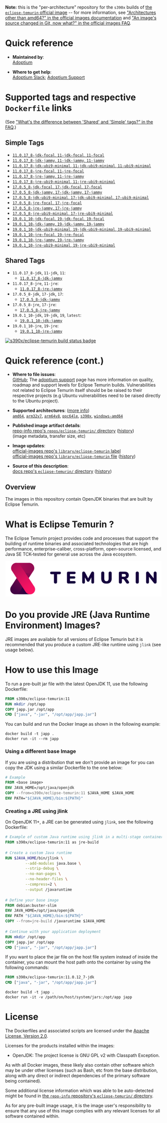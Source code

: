 <!--

********************************************************************************

WARNING:

    DO NOT EDIT "eclipse-temurin/README.md"

    IT IS AUTO-GENERATED

    (from the other files in "eclipse-temurin/" combined with a set of templates)

********************************************************************************

-->

**Note:** this is the "per-architecture" repository for the `s390x` builds of [the `eclipse-temurin` official image](https://hub.docker.com/_/eclipse-temurin) -- for more information, see ["Architectures other than amd64?" in the official images documentation](https://github.com/docker-library/official-images#architectures-other-than-amd64) and ["An image's source changed in Git, now what?" in the official images FAQ](https://github.com/docker-library/faq#an-images-source-changed-in-git-now-what).

# Quick reference

-	**Maintained by**:  
	[Adoptium](https://github.com/adoptium/containers)

-	**Where to get help**:  
	[Adoptium Slack](https://adoptium.net/slack); [Adoptium Support](https://github.com/adoptium/adoptium-support/issues/new/choose)

# Supported tags and respective `Dockerfile` links

(See ["What's the difference between 'Shared' and 'Simple' tags?" in the FAQ](https://github.com/docker-library/faq#whats-the-difference-between-shared-and-simple-tags).)

## Simple Tags

-	[`11.0.17_8-jdk-focal`, `11-jdk-focal`, `11-focal`](https://github.com/adoptium/containers/blob/fa65b46d19f4db0e1c8736c3d7b2a8392dd58b1b/11/jdk/ubuntu/focal/Dockerfile.releases.full)
-	[`11.0.17_8-jdk-jammy`, `11-jdk-jammy`, `11-jammy`](https://github.com/adoptium/containers/blob/fa65b46d19f4db0e1c8736c3d7b2a8392dd58b1b/11/jdk/ubuntu/jammy/Dockerfile.releases.full)
-	[`11.0.17_8-jdk-ubi9-minimal`, `11-jdk-ubi9-minimal`, `11-ubi9-minimal`](https://github.com/adoptium/containers/blob/910222e9f290871048016f4e0afd0c203d4a80d5/11/jdk/ubi/ubi9-minimal/Dockerfile.releases.full)
-	[`11.0.17_8-jre-focal`, `11-jre-focal`](https://github.com/adoptium/containers/blob/fa65b46d19f4db0e1c8736c3d7b2a8392dd58b1b/11/jre/ubuntu/focal/Dockerfile.releases.full)
-	[`11.0.17_8-jre-jammy`, `11-jre-jammy`](https://github.com/adoptium/containers/blob/fa65b46d19f4db0e1c8736c3d7b2a8392dd58b1b/11/jre/ubuntu/jammy/Dockerfile.releases.full)
-	[`11.0.17_8-jre-ubi9-minimal`, `11-jre-ubi9-minimal`](https://github.com/adoptium/containers/blob/910222e9f290871048016f4e0afd0c203d4a80d5/11/jre/ubi/ubi9-minimal/Dockerfile.releases.full)
-	[`17.0.5_8-jdk-focal`, `17-jdk-focal`, `17-focal`](https://github.com/adoptium/containers/blob/d3c9617e83eb706aff74c095fd531fe31e359674/17/jdk/ubuntu/focal/Dockerfile.releases.full)
-	[`17.0.5_8-jdk-jammy`, `17-jdk-jammy`, `17-jammy`](https://github.com/adoptium/containers/blob/d3c9617e83eb706aff74c095fd531fe31e359674/17/jdk/ubuntu/jammy/Dockerfile.releases.full)
-	[`17.0.5_8-jdk-ubi9-minimal`, `17-jdk-ubi9-minimal`, `17-ubi9-minimal`](https://github.com/adoptium/containers/blob/910222e9f290871048016f4e0afd0c203d4a80d5/17/jdk/ubi/ubi9-minimal/Dockerfile.releases.full)
-	[`17.0.5_8-jre-focal`, `17-jre-focal`](https://github.com/adoptium/containers/blob/d3c9617e83eb706aff74c095fd531fe31e359674/17/jre/ubuntu/focal/Dockerfile.releases.full)
-	[`17.0.5_8-jre-jammy`, `17-jre-jammy`](https://github.com/adoptium/containers/blob/d3c9617e83eb706aff74c095fd531fe31e359674/17/jre/ubuntu/jammy/Dockerfile.releases.full)
-	[`17.0.5_8-jre-ubi9-minimal`, `17-jre-ubi9-minimal`](https://github.com/adoptium/containers/blob/910222e9f290871048016f4e0afd0c203d4a80d5/17/jre/ubi/ubi9-minimal/Dockerfile.releases.full)
-	[`19.0.1_10-jdk-focal`, `19-jdk-focal`, `19-focal`](https://github.com/adoptium/containers/blob/e37c219c8f2aef0c0028a627b1e372a046138dea/19/jdk/ubuntu/focal/Dockerfile.releases.full)
-	[`19.0.1_10-jdk-jammy`, `19-jdk-jammy`, `19-jammy`](https://github.com/adoptium/containers/blob/e37c219c8f2aef0c0028a627b1e372a046138dea/19/jdk/ubuntu/jammy/Dockerfile.releases.full)
-	[`19.0.1_10-jdk-ubi9-minimal`, `19-jdk-ubi9-minimal`, `19-ubi9-minimal`](https://github.com/adoptium/containers/blob/910222e9f290871048016f4e0afd0c203d4a80d5/19/jdk/ubi/ubi9-minimal/Dockerfile.releases.full)
-	[`19.0.1_10-jre-focal`, `19-jre-focal`](https://github.com/adoptium/containers/blob/e37c219c8f2aef0c0028a627b1e372a046138dea/19/jre/ubuntu/focal/Dockerfile.releases.full)
-	[`19.0.1_10-jre-jammy`, `19-jre-jammy`](https://github.com/adoptium/containers/blob/e37c219c8f2aef0c0028a627b1e372a046138dea/19/jre/ubuntu/jammy/Dockerfile.releases.full)
-	[`19.0.1_10-jre-ubi9-minimal`, `19-jre-ubi9-minimal`](https://github.com/adoptium/containers/blob/910222e9f290871048016f4e0afd0c203d4a80d5/19/jre/ubi/ubi9-minimal/Dockerfile.releases.full)

## Shared Tags

-	`11.0.17_8-jdk`, `11-jdk`, `11`:
	-	[`11.0.17_8-jdk-jammy`](https://github.com/adoptium/containers/blob/fa65b46d19f4db0e1c8736c3d7b2a8392dd58b1b/11/jdk/ubuntu/jammy/Dockerfile.releases.full)
-	`11.0.17_8-jre`, `11-jre`:
	-	[`11.0.17_8-jre-jammy`](https://github.com/adoptium/containers/blob/fa65b46d19f4db0e1c8736c3d7b2a8392dd58b1b/11/jre/ubuntu/jammy/Dockerfile.releases.full)
-	`17.0.5_8-jdk`, `17-jdk`, `17`:
	-	[`17.0.5_8-jdk-jammy`](https://github.com/adoptium/containers/blob/d3c9617e83eb706aff74c095fd531fe31e359674/17/jdk/ubuntu/jammy/Dockerfile.releases.full)
-	`17.0.5_8-jre`, `17-jre`:
	-	[`17.0.5_8-jre-jammy`](https://github.com/adoptium/containers/blob/d3c9617e83eb706aff74c095fd531fe31e359674/17/jre/ubuntu/jammy/Dockerfile.releases.full)
-	`19.0.1_10-jdk`, `19-jdk`, `19`, `latest`:
	-	[`19.0.1_10-jdk-jammy`](https://github.com/adoptium/containers/blob/e37c219c8f2aef0c0028a627b1e372a046138dea/19/jdk/ubuntu/jammy/Dockerfile.releases.full)
-	`19.0.1_10-jre`, `19-jre`:
	-	[`19.0.1_10-jre-jammy`](https://github.com/adoptium/containers/blob/e37c219c8f2aef0c0028a627b1e372a046138dea/19/jre/ubuntu/jammy/Dockerfile.releases.full)

[![s390x/eclipse-temurin build status badge](https://img.shields.io/jenkins/s/https/doi-janky.infosiftr.net/job/multiarch/job/s390x/job/eclipse-temurin.svg?label=s390x/eclipse-temurin%20%20build%20job)](https://doi-janky.infosiftr.net/job/multiarch/job/s390x/job/eclipse-temurin/)

# Quick reference (cont.)

-	**Where to file issues**:  
	[GitHub](https://github.com/adoptium/containers/issues); The [adoptium support](https://adoptium.net/support) page has more information on quality, roadmap and support levels for Eclipse Temurin builds. Vulnerabilities not related to Eclipse Temurin itself should be be raised to their respective projects (e.g Ubuntu vulnerabilities need to be raised directly to the Ubuntu project).

-	**Supported architectures**: ([more info](https://github.com/docker-library/official-images#architectures-other-than-amd64))  
	[`amd64`](https://hub.docker.com/r/amd64/eclipse-temurin/), [`arm32v7`](https://hub.docker.com/r/arm32v7/eclipse-temurin/), [`arm64v8`](https://hub.docker.com/r/arm64v8/eclipse-temurin/), [`ppc64le`](https://hub.docker.com/r/ppc64le/eclipse-temurin/), [`s390x`](https://hub.docker.com/r/s390x/eclipse-temurin/), [`windows-amd64`](https://hub.docker.com/r/winamd64/eclipse-temurin/)

-	**Published image artifact details**:  
	[repo-info repo's `repos/eclipse-temurin/` directory](https://github.com/docker-library/repo-info/blob/master/repos/eclipse-temurin) ([history](https://github.com/docker-library/repo-info/commits/master/repos/eclipse-temurin))  
	(image metadata, transfer size, etc)

-	**Image updates**:  
	[official-images repo's `library/eclipse-temurin` label](https://github.com/docker-library/official-images/issues?q=label%3Alibrary%2Feclipse-temurin)  
	[official-images repo's `library/eclipse-temurin` file](https://github.com/docker-library/official-images/blob/master/library/eclipse-temurin) ([history](https://github.com/docker-library/official-images/commits/master/library/eclipse-temurin))

-	**Source of this description**:  
	[docs repo's `eclipse-temurin/` directory](https://github.com/docker-library/docs/tree/master/eclipse-temurin) ([history](https://github.com/docker-library/docs/commits/master/eclipse-temurin))

## Overview

The images in this repository contain OpenJDK binaries that are built by Eclipse Temurin.

# What is Eclipse Temurin ?

The Eclipse Temurin project provides code and processes that support the building of runtime binaries and associated technologies that are high performance, enterprise-caliber, cross-platform, open-source licensed, and Java SE TCK-tested for general use across the Java ecosystem.

![logo](https://raw.githubusercontent.com/docker-library/docs/cb27e17c8b50fddc58f1933d266a1a7686fea8ed/eclipse-temurin/logo.png)

# Do you provide JRE (Java Runtime Environment) Images?

JRE images are available for all versions of Eclipse Temurin but it is recommended that you produce a custom JRE-like runtime using `jlink` (see usage below).

# How to use this Image

To run a pre-built jar file with the latest OpenJDK 11, use the following Dockerfile:

```dockerfile
FROM s390x/eclipse-temurin:11
RUN mkdir /opt/app
COPY japp.jar /opt/app
CMD ["java", "-jar", "/opt/app/japp.jar"]
```

You can build and run the Docker Image as shown in the following example:

```console
docker build -t japp .
docker run -it --rm japp
```

### Using a different base Image

If you are using a distribution that we don't provide an image for you can copy the JDK using a similar Dockerfile to the one below:

```dockerfile
# Example
FROM <base image>
ENV JAVA_HOME=/opt/java/openjdk
COPY --from=s390x/eclipse-temurin:11 $JAVA_HOME $JAVA_HOME
ENV PATH="${JAVA_HOME}/bin:${PATH}"
```

### Creating a JRE using jlink

On OpenJDK 11+, a JRE can be generated using `jlink`, see the following Dockerfile:

```dockerfile
# Example of custom Java runtime using jlink in a multi-stage container build
FROM s390x/eclipse-temurin:11 as jre-build

# Create a custom Java runtime
RUN $JAVA_HOME/bin/jlink \
         --add-modules java.base \
         --strip-debug \
         --no-man-pages \
         --no-header-files \
         --compress=2 \
         --output /javaruntime

# Define your base image
FROM debian:buster-slim
ENV JAVA_HOME=/opt/java/openjdk
ENV PATH "${JAVA_HOME}/bin:${PATH}"
COPY --from=jre-build /javaruntime $JAVA_HOME

# Continue with your application deployment
RUN mkdir /opt/app
COPY japp.jar /opt/app
CMD ["java", "-jar", "/opt/app/japp.jar"]
```

If you want to place the jar file on the host file system instead of inside the container, you can mount the host path onto the container by using the following commands:

```dockerfile
FROM s390x/eclipse-temurin:11.0.12_7-jdk
CMD ["java", "-jar", "/opt/app/japp.jar"]
```

```console
docker build -t japp .
docker run -it -v /path/on/host/system/jars:/opt/app japp
```

# License

The Dockerfiles and associated scripts are licensed under the [Apache License, Version 2.0](http://www.apache.org/licenses/LICENSE-2.0.html).

Licenses for the products installed within the images:

-	OpenJDK: The project license is GNU GPL v2 with Classpath Exception.

As with all Docker images, these likely also contain other software which may be under other licenses (such as Bash, etc from the base distribution, along with any direct or indirect dependencies of the primary software being contained).

Some additional license information which was able to be auto-detected might be found in [the `repo-info` repository's `eclipse-temurin/` directory](https://github.com/docker-library/repo-info/tree/master/repos/eclipse-temurin).

As for any pre-built image usage, it is the image user's responsibility to ensure that any use of this image complies with any relevant licenses for all software contained within.
